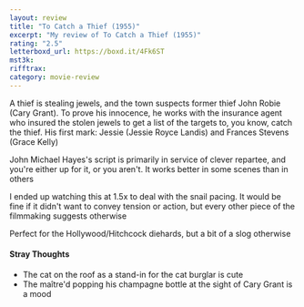 ```yaml
---
layout: review
title: "To Catch a Thief (1955)"
excerpt: "My review of To Catch a Thief (1955)"
rating: "2.5"
letterboxd_url: https://boxd.it/4Fk6ST
mst3k:
rifftrax:
category: movie-review
---
```


A thief is stealing jewels, and the town suspects former thief John Robie (Cary Grant). To prove his innocence, he works with the insurance agent who insured the stolen jewels to get a list of the targets to, you know, catch the thief. His first mark: Jessie (Jessie Royce Landis) and Frances Stevens (Grace Kelly)

John Michael Hayes's script is primarily in service of clever repartee, and you're either up for it, or you aren't. It works better in some scenes than in others

I ended up watching this at 1.5x to deal with the snail pacing. It would be fine if it didn't want to convey tension or action, but every other piece of the filmmaking suggests otherwise

Perfect for the Hollywood/Hitchcock diehards, but a bit of a slog otherwise

#### Stray Thoughts

- The cat on the roof as a stand-in for the cat burglar is cute
- The maître'd popping his champagne bottle at the sight of Cary Grant is a mood
